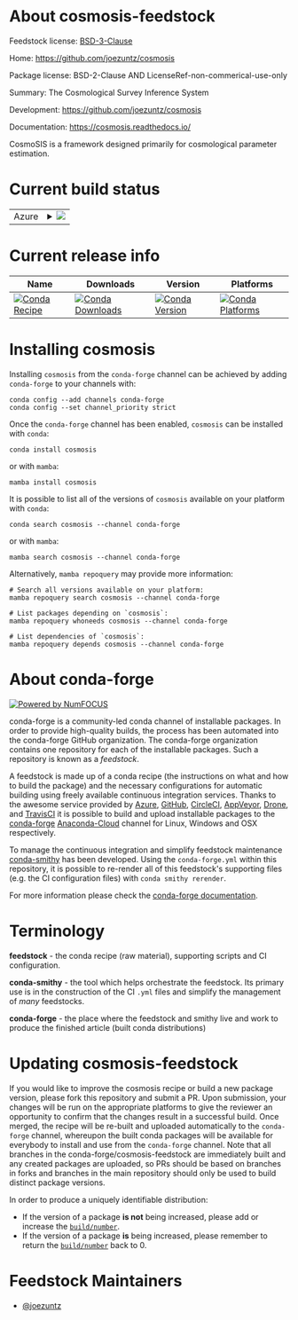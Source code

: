 About cosmosis-feedstock
========================

Feedstock license: [BSD-3-Clause](https://github.com/conda-forge/cosmosis-feedstock/blob/main/LICENSE.txt)

Home: https://github.com/joezuntz/cosmosis

Package license: BSD-2-Clause AND LicenseRef-non-commerical-use-only

Summary: The Cosmological Survey Inference System

Development: https://github.com/joezuntz/cosmosis

Documentation: https://cosmosis.readthedocs.io/

CosmoSIS is a framework designed primarily for cosmological
parameter estimation.


Current build status
====================


<table>
    
  <tr>
    <td>Azure</td>
    <td>
      <details>
        <summary>
          <a href="https://dev.azure.com/conda-forge/feedstock-builds/_build/latest?definitionId=13261&branchName=main">
            <img src="https://dev.azure.com/conda-forge/feedstock-builds/_apis/build/status/cosmosis-feedstock?branchName=main">
          </a>
        </summary>
        <table>
          <thead><tr><th>Variant</th><th>Status</th></tr></thead>
          <tbody><tr>
              <td>linux_64_mpimpich_==3._python3.10.____cpython</td>
              <td>
                <a href="https://dev.azure.com/conda-forge/feedstock-builds/_build/latest?definitionId=13261&branchName=main">
                  <img src="https://dev.azure.com/conda-forge/feedstock-builds/_apis/build/status/cosmosis-feedstock?branchName=main&jobName=linux&configuration=linux%20linux_64_mpimpich_==3._python3.10.____cpython" alt="variant">
                </a>
              </td>
            </tr><tr>
              <td>linux_64_mpimpich_==3._python3.11.____cpython</td>
              <td>
                <a href="https://dev.azure.com/conda-forge/feedstock-builds/_build/latest?definitionId=13261&branchName=main">
                  <img src="https://dev.azure.com/conda-forge/feedstock-builds/_apis/build/status/cosmosis-feedstock?branchName=main&jobName=linux&configuration=linux%20linux_64_mpimpich_==3._python3.11.____cpython" alt="variant">
                </a>
              </td>
            </tr><tr>
              <td>linux_64_mpimpich_==3._python3.12.____cpython</td>
              <td>
                <a href="https://dev.azure.com/conda-forge/feedstock-builds/_build/latest?definitionId=13261&branchName=main">
                  <img src="https://dev.azure.com/conda-forge/feedstock-builds/_apis/build/status/cosmosis-feedstock?branchName=main&jobName=linux&configuration=linux%20linux_64_mpimpich_==3._python3.12.____cpython" alt="variant">
                </a>
              </td>
            </tr><tr>
              <td>linux_64_mpimpich_==3._python3.8.____cpython</td>
              <td>
                <a href="https://dev.azure.com/conda-forge/feedstock-builds/_build/latest?definitionId=13261&branchName=main">
                  <img src="https://dev.azure.com/conda-forge/feedstock-builds/_apis/build/status/cosmosis-feedstock?branchName=main&jobName=linux&configuration=linux%20linux_64_mpimpich_==3._python3.8.____cpython" alt="variant">
                </a>
              </td>
            </tr><tr>
              <td>linux_64_mpimpich_==3._python3.9.____cpython</td>
              <td>
                <a href="https://dev.azure.com/conda-forge/feedstock-builds/_build/latest?definitionId=13261&branchName=main">
                  <img src="https://dev.azure.com/conda-forge/feedstock-builds/_apis/build/status/cosmosis-feedstock?branchName=main&jobName=linux&configuration=linux%20linux_64_mpimpich_==3._python3.9.____cpython" alt="variant">
                </a>
              </td>
            </tr><tr>
              <td>linux_64_mpimpich_==4._python3.10.____cpython</td>
              <td>
                <a href="https://dev.azure.com/conda-forge/feedstock-builds/_build/latest?definitionId=13261&branchName=main">
                  <img src="https://dev.azure.com/conda-forge/feedstock-builds/_apis/build/status/cosmosis-feedstock?branchName=main&jobName=linux&configuration=linux%20linux_64_mpimpich_==4._python3.10.____cpython" alt="variant">
                </a>
              </td>
            </tr><tr>
              <td>linux_64_mpimpich_==4._python3.11.____cpython</td>
              <td>
                <a href="https://dev.azure.com/conda-forge/feedstock-builds/_build/latest?definitionId=13261&branchName=main">
                  <img src="https://dev.azure.com/conda-forge/feedstock-builds/_apis/build/status/cosmosis-feedstock?branchName=main&jobName=linux&configuration=linux%20linux_64_mpimpich_==4._python3.11.____cpython" alt="variant">
                </a>
              </td>
            </tr><tr>
              <td>linux_64_mpimpich_==4._python3.12.____cpython</td>
              <td>
                <a href="https://dev.azure.com/conda-forge/feedstock-builds/_build/latest?definitionId=13261&branchName=main">
                  <img src="https://dev.azure.com/conda-forge/feedstock-builds/_apis/build/status/cosmosis-feedstock?branchName=main&jobName=linux&configuration=linux%20linux_64_mpimpich_==4._python3.12.____cpython" alt="variant">
                </a>
              </td>
            </tr><tr>
              <td>linux_64_mpimpich_==4._python3.8.____cpython</td>
              <td>
                <a href="https://dev.azure.com/conda-forge/feedstock-builds/_build/latest?definitionId=13261&branchName=main">
                  <img src="https://dev.azure.com/conda-forge/feedstock-builds/_apis/build/status/cosmosis-feedstock?branchName=main&jobName=linux&configuration=linux%20linux_64_mpimpich_==4._python3.8.____cpython" alt="variant">
                </a>
              </td>
            </tr><tr>
              <td>linux_64_mpimpich_==4._python3.9.____cpython</td>
              <td>
                <a href="https://dev.azure.com/conda-forge/feedstock-builds/_build/latest?definitionId=13261&branchName=main">
                  <img src="https://dev.azure.com/conda-forge/feedstock-builds/_apis/build/status/cosmosis-feedstock?branchName=main&jobName=linux&configuration=linux%20linux_64_mpimpich_==4._python3.9.____cpython" alt="variant">
                </a>
              </td>
            </tr><tr>
              <td>linux_64_mpiopenmpipython3.10.____cpython</td>
              <td>
                <a href="https://dev.azure.com/conda-forge/feedstock-builds/_build/latest?definitionId=13261&branchName=main">
                  <img src="https://dev.azure.com/conda-forge/feedstock-builds/_apis/build/status/cosmosis-feedstock?branchName=main&jobName=linux&configuration=linux%20linux_64_mpiopenmpipython3.10.____cpython" alt="variant">
                </a>
              </td>
            </tr><tr>
              <td>linux_64_mpiopenmpipython3.11.____cpython</td>
              <td>
                <a href="https://dev.azure.com/conda-forge/feedstock-builds/_build/latest?definitionId=13261&branchName=main">
                  <img src="https://dev.azure.com/conda-forge/feedstock-builds/_apis/build/status/cosmosis-feedstock?branchName=main&jobName=linux&configuration=linux%20linux_64_mpiopenmpipython3.11.____cpython" alt="variant">
                </a>
              </td>
            </tr><tr>
              <td>linux_64_mpiopenmpipython3.12.____cpython</td>
              <td>
                <a href="https://dev.azure.com/conda-forge/feedstock-builds/_build/latest?definitionId=13261&branchName=main">
                  <img src="https://dev.azure.com/conda-forge/feedstock-builds/_apis/build/status/cosmosis-feedstock?branchName=main&jobName=linux&configuration=linux%20linux_64_mpiopenmpipython3.12.____cpython" alt="variant">
                </a>
              </td>
            </tr><tr>
              <td>linux_64_mpiopenmpipython3.8.____cpython</td>
              <td>
                <a href="https://dev.azure.com/conda-forge/feedstock-builds/_build/latest?definitionId=13261&branchName=main">
                  <img src="https://dev.azure.com/conda-forge/feedstock-builds/_apis/build/status/cosmosis-feedstock?branchName=main&jobName=linux&configuration=linux%20linux_64_mpiopenmpipython3.8.____cpython" alt="variant">
                </a>
              </td>
            </tr><tr>
              <td>linux_64_mpiopenmpipython3.9.____cpython</td>
              <td>
                <a href="https://dev.azure.com/conda-forge/feedstock-builds/_build/latest?definitionId=13261&branchName=main">
                  <img src="https://dev.azure.com/conda-forge/feedstock-builds/_apis/build/status/cosmosis-feedstock?branchName=main&jobName=linux&configuration=linux%20linux_64_mpiopenmpipython3.9.____cpython" alt="variant">
                </a>
              </td>
            </tr><tr>
              <td>osx_64_mpimpich_==3._python3.10.____cpython</td>
              <td>
                <a href="https://dev.azure.com/conda-forge/feedstock-builds/_build/latest?definitionId=13261&branchName=main">
                  <img src="https://dev.azure.com/conda-forge/feedstock-builds/_apis/build/status/cosmosis-feedstock?branchName=main&jobName=osx&configuration=osx%20osx_64_mpimpich_==3._python3.10.____cpython" alt="variant">
                </a>
              </td>
            </tr><tr>
              <td>osx_64_mpimpich_==3._python3.11.____cpython</td>
              <td>
                <a href="https://dev.azure.com/conda-forge/feedstock-builds/_build/latest?definitionId=13261&branchName=main">
                  <img src="https://dev.azure.com/conda-forge/feedstock-builds/_apis/build/status/cosmosis-feedstock?branchName=main&jobName=osx&configuration=osx%20osx_64_mpimpich_==3._python3.11.____cpython" alt="variant">
                </a>
              </td>
            </tr><tr>
              <td>osx_64_mpimpich_==3._python3.12.____cpython</td>
              <td>
                <a href="https://dev.azure.com/conda-forge/feedstock-builds/_build/latest?definitionId=13261&branchName=main">
                  <img src="https://dev.azure.com/conda-forge/feedstock-builds/_apis/build/status/cosmosis-feedstock?branchName=main&jobName=osx&configuration=osx%20osx_64_mpimpich_==3._python3.12.____cpython" alt="variant">
                </a>
              </td>
            </tr><tr>
              <td>osx_64_mpimpich_==3._python3.8.____cpython</td>
              <td>
                <a href="https://dev.azure.com/conda-forge/feedstock-builds/_build/latest?definitionId=13261&branchName=main">
                  <img src="https://dev.azure.com/conda-forge/feedstock-builds/_apis/build/status/cosmosis-feedstock?branchName=main&jobName=osx&configuration=osx%20osx_64_mpimpich_==3._python3.8.____cpython" alt="variant">
                </a>
              </td>
            </tr><tr>
              <td>osx_64_mpimpich_==3._python3.9.____cpython</td>
              <td>
                <a href="https://dev.azure.com/conda-forge/feedstock-builds/_build/latest?definitionId=13261&branchName=main">
                  <img src="https://dev.azure.com/conda-forge/feedstock-builds/_apis/build/status/cosmosis-feedstock?branchName=main&jobName=osx&configuration=osx%20osx_64_mpimpich_==3._python3.9.____cpython" alt="variant">
                </a>
              </td>
            </tr><tr>
              <td>osx_64_mpimpich_==4._python3.10.____cpython</td>
              <td>
                <a href="https://dev.azure.com/conda-forge/feedstock-builds/_build/latest?definitionId=13261&branchName=main">
                  <img src="https://dev.azure.com/conda-forge/feedstock-builds/_apis/build/status/cosmosis-feedstock?branchName=main&jobName=osx&configuration=osx%20osx_64_mpimpich_==4._python3.10.____cpython" alt="variant">
                </a>
              </td>
            </tr><tr>
              <td>osx_64_mpimpich_==4._python3.11.____cpython</td>
              <td>
                <a href="https://dev.azure.com/conda-forge/feedstock-builds/_build/latest?definitionId=13261&branchName=main">
                  <img src="https://dev.azure.com/conda-forge/feedstock-builds/_apis/build/status/cosmosis-feedstock?branchName=main&jobName=osx&configuration=osx%20osx_64_mpimpich_==4._python3.11.____cpython" alt="variant">
                </a>
              </td>
            </tr><tr>
              <td>osx_64_mpimpich_==4._python3.12.____cpython</td>
              <td>
                <a href="https://dev.azure.com/conda-forge/feedstock-builds/_build/latest?definitionId=13261&branchName=main">
                  <img src="https://dev.azure.com/conda-forge/feedstock-builds/_apis/build/status/cosmosis-feedstock?branchName=main&jobName=osx&configuration=osx%20osx_64_mpimpich_==4._python3.12.____cpython" alt="variant">
                </a>
              </td>
            </tr><tr>
              <td>osx_64_mpimpich_==4._python3.8.____cpython</td>
              <td>
                <a href="https://dev.azure.com/conda-forge/feedstock-builds/_build/latest?definitionId=13261&branchName=main">
                  <img src="https://dev.azure.com/conda-forge/feedstock-builds/_apis/build/status/cosmosis-feedstock?branchName=main&jobName=osx&configuration=osx%20osx_64_mpimpich_==4._python3.8.____cpython" alt="variant">
                </a>
              </td>
            </tr><tr>
              <td>osx_64_mpimpich_==4._python3.9.____cpython</td>
              <td>
                <a href="https://dev.azure.com/conda-forge/feedstock-builds/_build/latest?definitionId=13261&branchName=main">
                  <img src="https://dev.azure.com/conda-forge/feedstock-builds/_apis/build/status/cosmosis-feedstock?branchName=main&jobName=osx&configuration=osx%20osx_64_mpimpich_==4._python3.9.____cpython" alt="variant">
                </a>
              </td>
            </tr><tr>
              <td>osx_64_mpiopenmpipython3.10.____cpython</td>
              <td>
                <a href="https://dev.azure.com/conda-forge/feedstock-builds/_build/latest?definitionId=13261&branchName=main">
                  <img src="https://dev.azure.com/conda-forge/feedstock-builds/_apis/build/status/cosmosis-feedstock?branchName=main&jobName=osx&configuration=osx%20osx_64_mpiopenmpipython3.10.____cpython" alt="variant">
                </a>
              </td>
            </tr><tr>
              <td>osx_64_mpiopenmpipython3.11.____cpython</td>
              <td>
                <a href="https://dev.azure.com/conda-forge/feedstock-builds/_build/latest?definitionId=13261&branchName=main">
                  <img src="https://dev.azure.com/conda-forge/feedstock-builds/_apis/build/status/cosmosis-feedstock?branchName=main&jobName=osx&configuration=osx%20osx_64_mpiopenmpipython3.11.____cpython" alt="variant">
                </a>
              </td>
            </tr><tr>
              <td>osx_64_mpiopenmpipython3.12.____cpython</td>
              <td>
                <a href="https://dev.azure.com/conda-forge/feedstock-builds/_build/latest?definitionId=13261&branchName=main">
                  <img src="https://dev.azure.com/conda-forge/feedstock-builds/_apis/build/status/cosmosis-feedstock?branchName=main&jobName=osx&configuration=osx%20osx_64_mpiopenmpipython3.12.____cpython" alt="variant">
                </a>
              </td>
            </tr><tr>
              <td>osx_64_mpiopenmpipython3.8.____cpython</td>
              <td>
                <a href="https://dev.azure.com/conda-forge/feedstock-builds/_build/latest?definitionId=13261&branchName=main">
                  <img src="https://dev.azure.com/conda-forge/feedstock-builds/_apis/build/status/cosmosis-feedstock?branchName=main&jobName=osx&configuration=osx%20osx_64_mpiopenmpipython3.8.____cpython" alt="variant">
                </a>
              </td>
            </tr><tr>
              <td>osx_64_mpiopenmpipython3.9.____cpython</td>
              <td>
                <a href="https://dev.azure.com/conda-forge/feedstock-builds/_build/latest?definitionId=13261&branchName=main">
                  <img src="https://dev.azure.com/conda-forge/feedstock-builds/_apis/build/status/cosmosis-feedstock?branchName=main&jobName=osx&configuration=osx%20osx_64_mpiopenmpipython3.9.____cpython" alt="variant">
                </a>
              </td>
            </tr><tr>
              <td>osx_arm64_mpimpich_==3._python3.10.____cpython</td>
              <td>
                <a href="https://dev.azure.com/conda-forge/feedstock-builds/_build/latest?definitionId=13261&branchName=main">
                  <img src="https://dev.azure.com/conda-forge/feedstock-builds/_apis/build/status/cosmosis-feedstock?branchName=main&jobName=osx&configuration=osx%20osx_arm64_mpimpich_==3._python3.10.____cpython" alt="variant">
                </a>
              </td>
            </tr><tr>
              <td>osx_arm64_mpimpich_==3._python3.11.____cpython</td>
              <td>
                <a href="https://dev.azure.com/conda-forge/feedstock-builds/_build/latest?definitionId=13261&branchName=main">
                  <img src="https://dev.azure.com/conda-forge/feedstock-builds/_apis/build/status/cosmosis-feedstock?branchName=main&jobName=osx&configuration=osx%20osx_arm64_mpimpich_==3._python3.11.____cpython" alt="variant">
                </a>
              </td>
            </tr><tr>
              <td>osx_arm64_mpimpich_==3._python3.12.____cpython</td>
              <td>
                <a href="https://dev.azure.com/conda-forge/feedstock-builds/_build/latest?definitionId=13261&branchName=main">
                  <img src="https://dev.azure.com/conda-forge/feedstock-builds/_apis/build/status/cosmosis-feedstock?branchName=main&jobName=osx&configuration=osx%20osx_arm64_mpimpich_==3._python3.12.____cpython" alt="variant">
                </a>
              </td>
            </tr><tr>
              <td>osx_arm64_mpimpich_==3._python3.8.____cpython</td>
              <td>
                <a href="https://dev.azure.com/conda-forge/feedstock-builds/_build/latest?definitionId=13261&branchName=main">
                  <img src="https://dev.azure.com/conda-forge/feedstock-builds/_apis/build/status/cosmosis-feedstock?branchName=main&jobName=osx&configuration=osx%20osx_arm64_mpimpich_==3._python3.8.____cpython" alt="variant">
                </a>
              </td>
            </tr><tr>
              <td>osx_arm64_mpimpich_==3._python3.9.____cpython</td>
              <td>
                <a href="https://dev.azure.com/conda-forge/feedstock-builds/_build/latest?definitionId=13261&branchName=main">
                  <img src="https://dev.azure.com/conda-forge/feedstock-builds/_apis/build/status/cosmosis-feedstock?branchName=main&jobName=osx&configuration=osx%20osx_arm64_mpimpich_==3._python3.9.____cpython" alt="variant">
                </a>
              </td>
            </tr><tr>
              <td>osx_arm64_mpimpich_==4._python3.10.____cpython</td>
              <td>
                <a href="https://dev.azure.com/conda-forge/feedstock-builds/_build/latest?definitionId=13261&branchName=main">
                  <img src="https://dev.azure.com/conda-forge/feedstock-builds/_apis/build/status/cosmosis-feedstock?branchName=main&jobName=osx&configuration=osx%20osx_arm64_mpimpich_==4._python3.10.____cpython" alt="variant">
                </a>
              </td>
            </tr><tr>
              <td>osx_arm64_mpimpich_==4._python3.11.____cpython</td>
              <td>
                <a href="https://dev.azure.com/conda-forge/feedstock-builds/_build/latest?definitionId=13261&branchName=main">
                  <img src="https://dev.azure.com/conda-forge/feedstock-builds/_apis/build/status/cosmosis-feedstock?branchName=main&jobName=osx&configuration=osx%20osx_arm64_mpimpich_==4._python3.11.____cpython" alt="variant">
                </a>
              </td>
            </tr><tr>
              <td>osx_arm64_mpimpich_==4._python3.12.____cpython</td>
              <td>
                <a href="https://dev.azure.com/conda-forge/feedstock-builds/_build/latest?definitionId=13261&branchName=main">
                  <img src="https://dev.azure.com/conda-forge/feedstock-builds/_apis/build/status/cosmosis-feedstock?branchName=main&jobName=osx&configuration=osx%20osx_arm64_mpimpich_==4._python3.12.____cpython" alt="variant">
                </a>
              </td>
            </tr><tr>
              <td>osx_arm64_mpimpich_==4._python3.8.____cpython</td>
              <td>
                <a href="https://dev.azure.com/conda-forge/feedstock-builds/_build/latest?definitionId=13261&branchName=main">
                  <img src="https://dev.azure.com/conda-forge/feedstock-builds/_apis/build/status/cosmosis-feedstock?branchName=main&jobName=osx&configuration=osx%20osx_arm64_mpimpich_==4._python3.8.____cpython" alt="variant">
                </a>
              </td>
            </tr><tr>
              <td>osx_arm64_mpimpich_==4._python3.9.____cpython</td>
              <td>
                <a href="https://dev.azure.com/conda-forge/feedstock-builds/_build/latest?definitionId=13261&branchName=main">
                  <img src="https://dev.azure.com/conda-forge/feedstock-builds/_apis/build/status/cosmosis-feedstock?branchName=main&jobName=osx&configuration=osx%20osx_arm64_mpimpich_==4._python3.9.____cpython" alt="variant">
                </a>
              </td>
            </tr><tr>
              <td>osx_arm64_mpiopenmpipython3.10.____cpython</td>
              <td>
                <a href="https://dev.azure.com/conda-forge/feedstock-builds/_build/latest?definitionId=13261&branchName=main">
                  <img src="https://dev.azure.com/conda-forge/feedstock-builds/_apis/build/status/cosmosis-feedstock?branchName=main&jobName=osx&configuration=osx%20osx_arm64_mpiopenmpipython3.10.____cpython" alt="variant">
                </a>
              </td>
            </tr><tr>
              <td>osx_arm64_mpiopenmpipython3.11.____cpython</td>
              <td>
                <a href="https://dev.azure.com/conda-forge/feedstock-builds/_build/latest?definitionId=13261&branchName=main">
                  <img src="https://dev.azure.com/conda-forge/feedstock-builds/_apis/build/status/cosmosis-feedstock?branchName=main&jobName=osx&configuration=osx%20osx_arm64_mpiopenmpipython3.11.____cpython" alt="variant">
                </a>
              </td>
            </tr><tr>
              <td>osx_arm64_mpiopenmpipython3.12.____cpython</td>
              <td>
                <a href="https://dev.azure.com/conda-forge/feedstock-builds/_build/latest?definitionId=13261&branchName=main">
                  <img src="https://dev.azure.com/conda-forge/feedstock-builds/_apis/build/status/cosmosis-feedstock?branchName=main&jobName=osx&configuration=osx%20osx_arm64_mpiopenmpipython3.12.____cpython" alt="variant">
                </a>
              </td>
            </tr><tr>
              <td>osx_arm64_mpiopenmpipython3.8.____cpython</td>
              <td>
                <a href="https://dev.azure.com/conda-forge/feedstock-builds/_build/latest?definitionId=13261&branchName=main">
                  <img src="https://dev.azure.com/conda-forge/feedstock-builds/_apis/build/status/cosmosis-feedstock?branchName=main&jobName=osx&configuration=osx%20osx_arm64_mpiopenmpipython3.8.____cpython" alt="variant">
                </a>
              </td>
            </tr><tr>
              <td>osx_arm64_mpiopenmpipython3.9.____cpython</td>
              <td>
                <a href="https://dev.azure.com/conda-forge/feedstock-builds/_build/latest?definitionId=13261&branchName=main">
                  <img src="https://dev.azure.com/conda-forge/feedstock-builds/_apis/build/status/cosmosis-feedstock?branchName=main&jobName=osx&configuration=osx%20osx_arm64_mpiopenmpipython3.9.____cpython" alt="variant">
                </a>
              </td>
            </tr>
          </tbody>
        </table>
      </details>
    </td>
  </tr>
</table>

Current release info
====================

| Name | Downloads | Version | Platforms |
| --- | --- | --- | --- |
| [![Conda Recipe](https://img.shields.io/badge/recipe-cosmosis-green.svg)](https://anaconda.org/conda-forge/cosmosis) | [![Conda Downloads](https://img.shields.io/conda/dn/conda-forge/cosmosis.svg)](https://anaconda.org/conda-forge/cosmosis) | [![Conda Version](https://img.shields.io/conda/vn/conda-forge/cosmosis.svg)](https://anaconda.org/conda-forge/cosmosis) | [![Conda Platforms](https://img.shields.io/conda/pn/conda-forge/cosmosis.svg)](https://anaconda.org/conda-forge/cosmosis) |

Installing cosmosis
===================

Installing `cosmosis` from the `conda-forge` channel can be achieved by adding `conda-forge` to your channels with:

```
conda config --add channels conda-forge
conda config --set channel_priority strict
```

Once the `conda-forge` channel has been enabled, `cosmosis` can be installed with `conda`:

```
conda install cosmosis
```

or with `mamba`:

```
mamba install cosmosis
```

It is possible to list all of the versions of `cosmosis` available on your platform with `conda`:

```
conda search cosmosis --channel conda-forge
```

or with `mamba`:

```
mamba search cosmosis --channel conda-forge
```

Alternatively, `mamba repoquery` may provide more information:

```
# Search all versions available on your platform:
mamba repoquery search cosmosis --channel conda-forge

# List packages depending on `cosmosis`:
mamba repoquery whoneeds cosmosis --channel conda-forge

# List dependencies of `cosmosis`:
mamba repoquery depends cosmosis --channel conda-forge
```


About conda-forge
=================

[![Powered by
NumFOCUS](https://img.shields.io/badge/powered%20by-NumFOCUS-orange.svg?style=flat&colorA=E1523D&colorB=007D8A)](https://numfocus.org)

conda-forge is a community-led conda channel of installable packages.
In order to provide high-quality builds, the process has been automated into the
conda-forge GitHub organization. The conda-forge organization contains one repository
for each of the installable packages. Such a repository is known as a *feedstock*.

A feedstock is made up of a conda recipe (the instructions on what and how to build
the package) and the necessary configurations for automatic building using freely
available continuous integration services. Thanks to the awesome service provided by
[Azure](https://azure.microsoft.com/en-us/services/devops/), [GitHub](https://github.com/),
[CircleCI](https://circleci.com/), [AppVeyor](https://www.appveyor.com/),
[Drone](https://cloud.drone.io/welcome), and [TravisCI](https://travis-ci.com/)
it is possible to build and upload installable packages to the
[conda-forge](https://anaconda.org/conda-forge) [Anaconda-Cloud](https://anaconda.org/)
channel for Linux, Windows and OSX respectively.

To manage the continuous integration and simplify feedstock maintenance
[conda-smithy](https://github.com/conda-forge/conda-smithy) has been developed.
Using the ``conda-forge.yml`` within this repository, it is possible to re-render all of
this feedstock's supporting files (e.g. the CI configuration files) with ``conda smithy rerender``.

For more information please check the [conda-forge documentation](https://conda-forge.org/docs/).

Terminology
===========

**feedstock** - the conda recipe (raw material), supporting scripts and CI configuration.

**conda-smithy** - the tool which helps orchestrate the feedstock.
                   Its primary use is in the construction of the CI ``.yml`` files
                   and simplify the management of *many* feedstocks.

**conda-forge** - the place where the feedstock and smithy live and work to
                  produce the finished article (built conda distributions)


Updating cosmosis-feedstock
===========================

If you would like to improve the cosmosis recipe or build a new
package version, please fork this repository and submit a PR. Upon submission,
your changes will be run on the appropriate platforms to give the reviewer an
opportunity to confirm that the changes result in a successful build. Once
merged, the recipe will be re-built and uploaded automatically to the
`conda-forge` channel, whereupon the built conda packages will be available for
everybody to install and use from the `conda-forge` channel.
Note that all branches in the conda-forge/cosmosis-feedstock are
immediately built and any created packages are uploaded, so PRs should be based
on branches in forks and branches in the main repository should only be used to
build distinct package versions.

In order to produce a uniquely identifiable distribution:
 * If the version of a package **is not** being increased, please add or increase
   the [``build/number``](https://docs.conda.io/projects/conda-build/en/latest/resources/define-metadata.html#build-number-and-string).
 * If the version of a package **is** being increased, please remember to return
   the [``build/number``](https://docs.conda.io/projects/conda-build/en/latest/resources/define-metadata.html#build-number-and-string)
   back to 0.

Feedstock Maintainers
=====================

* [@joezuntz](https://github.com/joezuntz/)

